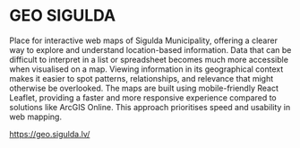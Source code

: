 # GEO SIGULDA

Place for interactive web maps of Sigulda Municipality, offering a clearer way to explore and understand location-based information. Data that can be difficult to interpret in a list or spreadsheet becomes much more accessible when visualised on a map. Viewing information in its geographical context makes it easier to spot patterns, relationships, and relevance that might otherwise be overlooked. The maps are built using mobile-friendly React Leaflet, providing a faster and more responsive experience compared to solutions like ArcGIS Online. This approach prioritises speed and usability in web mapping.

https://geo.sigulda.lv/
